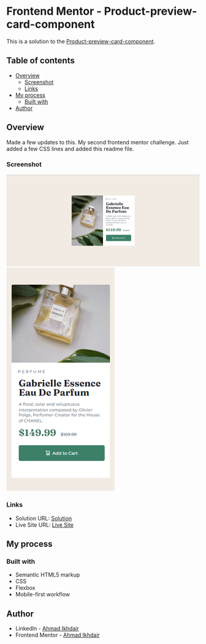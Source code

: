 # Frontend Mentor - Product-preview-card-component

This is a solution to the [Product-preview-card-component](https://www.frontendmentor.io/challenges/product-preview-card-component-GO7UmttRfa).

## Table of contents

- [Overview](#overview)
  - [Screenshot](#screenshot)
  - [Links](#links)
- [My process](#my-process)
  - [Built with](#built-with)
- [Author](#author)

## Overview

Made a few updates to this. My second frontend mentor challenge. Just added a few CSS lines and added this readme file.

### Screenshot

![](./screenshots/desktopsolution.png)
![](./screenshots/mobilesolution.png)

### Links

- Solution URL: [Solution](https://www.frontendmentor.io/solutions/productpreviewcardcomponent-hE82C0TwST)
- Live Site URL: [Live Site](https://ahmadikhdair.github.io/Product-preview-card-component/)

## My process

### Built with

- Semantic HTML5 markup
- CSS
- Flexbox
- Mobile-first workflow

## Author

- LinkedIn -  [Ahmad Ikhdair](https://www.linkedin.com/in/ahmad-ikhdair/)
- Frontend Mentor -  [Ahmad Ikhdair](https://www.frontendmentor.io/profile/AhmadIkhdair)
